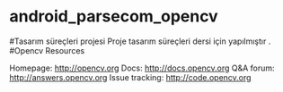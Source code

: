 # android_parsecom_opencv

#Tasarım süreçleri projesi 
Proje tasarım süreçleri dersi için yapılmıştır .
#Opencv
Resources

Homepage: http://opencv.org
Docs: http://docs.opencv.org
Q&A forum: http://answers.opencv.org
Issue tracking: http://code.opencv.org
